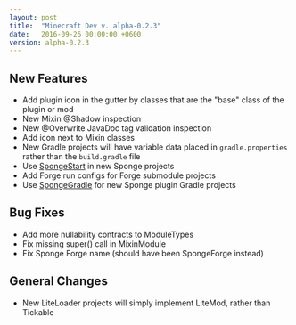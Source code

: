 ```yaml
---
layout: post
title:  "Minecraft Dev v. alpha-0.2.3"
date:   2016-09-26 00:00:00 +0600
version: alpha-0.2.3
---
```

## New Features

* Add plugin icon in the gutter by classes that are the "base" class of the plugin or mod
* New Mixin @Shadow inspection
* New @Overwrite JavaDoc tag validation inspection
* Add icon next to Mixin classes
* New Gradle projects will have variable data placed in `gradle.properties` rather than the `build.gradle` file
* Use [SpongeStart](https://github.com/Qixalite/SpongeStart) in new Sponge projects
* Add Forge run configs for Forge submodule projects
* Use [SpongeGradle](https://github.com/SpongePowered/SpongeGradle) for new Sponge plugin Gradle projects

## Bug Fixes

* Add more nullability contracts to ModuleTypes
* Fix missing super() call in MixinModule
* Fix Sponge Forge name (should have been SpongeForge instead)

## General Changes

* New LiteLoader projects will simply implement LiteMod, rather than Tickable
